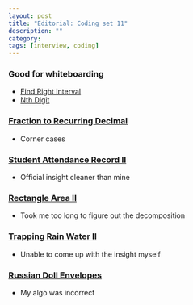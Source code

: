 ```yaml
---
layout: post
title: "Editorial: Coding set 11" 
description: ""
category: 
tags: [interview, coding]
---
```


### Good for whiteboarding
* [Find Right Interval](https://leetcode.com/submissions/detail/381222830/)
* [Nth Digit](https://leetcode.com/submissions/detail/382043656/)


### [Fraction to Recurring Decimal](https://leetcode.com/submissions/detail/381898049/)
* Corner cases

### [Student Attendance Record II](https://leetcode.com/submissions/detail/444175353/)
* Official insight cleaner than mine

### [Rectangle Area II](https://leetcode.com/submissions/detail/444343414/)
* Took me too long to figure out the decomposition

### [Trapping Rain Water II](https://leetcode.com/submissions/detail/445250258/)
* Unable to come up with the insight myself

### [Russian Doll Envelopes](https://leetcode.com/submissions/detail/382249506/)
* My algo was incorrect
